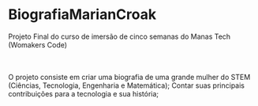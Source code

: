 # BiografiaMarianCroak
Projeto Final do curso de imersão de cinco semanas do Manas Tech (Womakers Code)

</br>
</br>
O projeto consiste em criar uma biografia de uma grande mulher do STEM (Ciências, Tecnologia, Engenharia e Matemática);
Contar suas principais contribuições para a tecnologia e sua história;


